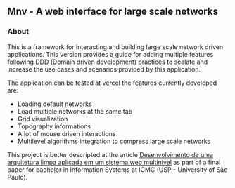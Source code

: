## Mnv - A web interface for large scale networks

### About

This is a framework for interacting and building large scale network driven applications. This version provides a guide for adding multiple features following DDD (Domain driven development) practices to scalate and increase the use cases and scenarios provided by this application.

The application can be tested at [vercel](https://mnv.vercel.app) the features currently developed are:
  - Loading default networks
  - Load multiple networks at the same tab
  - Grid visualization
  - Topography informations
  - A lot of mouse driven interactions
  - Multilevel algorithms integration to compress large scale networks
  
  This project is better descripted at the article [Desenvolvimento de uma arquitetura limpa aplicada em um sistema
web multinível](https://www.overleaf.com/read/nrjtfxjvxkvt) as part of a final paper for bachelor in Information Systems at ICMC (USP - University of São Paulo).
